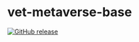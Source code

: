 # vet-metaverse-base

[![GitHub release](https://img.shields.io/badge/version-0.0.1-blue.svg)](https://github.com/chili-epfl/vet-metaverse-base/releases/)
